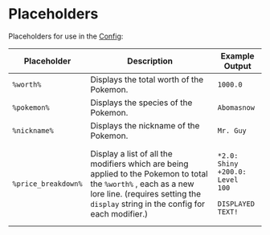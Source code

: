 # Placeholders

Placeholders for use in the [Config](./):[ ](./)

| Placeholder         | Description                                                                                                                                                                                           | Example Output                                                                                       |
| ------------------- | ----------------------------------------------------------------------------------------------------------------------------------------------------------------------------------------------------- | ---------------------------------------------------------------------------------------------------- |
| `%worth%`           | Displays the total worth of the Pokemon.                                                                                                                                                              | `1000.0`                                                                                             |
| `%pokemon%`         | Displays the species of the Pokemon.                                                                                                                                                                  | `Abomasnow`                                                                                          |
| `%nickname%`        | Displays the nickname of the Pokemon.                                                                                                                                                                 | `Mr. Guy`                                                                                            |
| `%price_breakdown%` | Display a list of all the modifiers which are being applied to the Pokemon to total the `%worth%` , each as a new lore line. (requires setting the `display` string in the config for each modifier.) | <p><code>*2.0: Shiny</code><br/><code>+200.0: Level 100</code></p><p><code>DISPLAYED TEXT!</code></p> |

